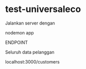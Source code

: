 # test-universaleco

Jalankan server dengan

nodemon app

ENDPOINT

Seluruh data pelanggan

localhost:3000/customers
